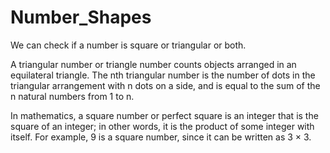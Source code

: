 # Number_Shapes
We can check if a number is square or triangular or both.


A triangular number or triangle number counts objects arranged in an equilateral triangle. 
The nth triangular number is the number of dots in the triangular arrangement with n dots on a side, 
and is equal to the sum of the n natural numbers from 1 to n. 


In mathematics, a square number or perfect square is an integer that is the square of an integer; in other words, 
it is the product of some integer with itself. For example, 9 is a square number, since it can be written as 3 × 3.
